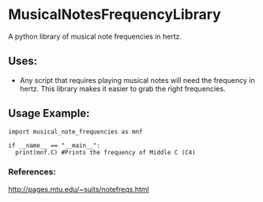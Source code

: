 # MusicalNotesFrequencyLibrary
A python library of musical note frequencies in hertz.

## Uses:
- Any script that requires playing musical notes will need the frequency in hertz. This library makes it easier to grab the right frequencies.

## Usage Example:
```
import musical_note_frequencies as mnf

if __name__ == "__main__":
  print(mnf.C) #Prints the frequency of Middle C (C4)
```

### References:
http://pages.mtu.edu/~suits/notefreqs.html
